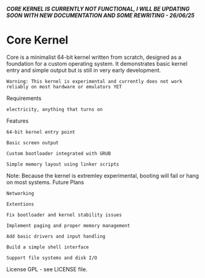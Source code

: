 ***CORE KERNEL IS CURRENTLY NOT FUNCTIONAL, I WILL BE UPDATING SOON WITH NEW DOCUMENTATION AND SOME REWRITING - 26/06/25***
# Core Kernel

Core is a minimalist 64-bit kernel written from scratch, designed as a foundation for a custom operating system. It demonstrates basic kernel entry and simple output but is still in very early development.

    Warning: This kernel is experimental and currently does not work reliably on most hardware or emulators YET

Requirements

    electricity, anything that turns on 

Features

    64-bit kernel entry point

    Basic screen output

    Custom bootloader integrated with GRUB

    Simple memory layout using linker scripts


Note: Because the kernel is extremley experimental, booting will fail or hang on most systems.
Future Plans

    Networking

    Extentions
    
    Fix bootloader and kernel stability issues

    Implement paging and proper memory management

    Add basic drivers and input handling

    Build a simple shell interface

    Support file systems and disk I/O

License
GPL - see LICENSE file.
